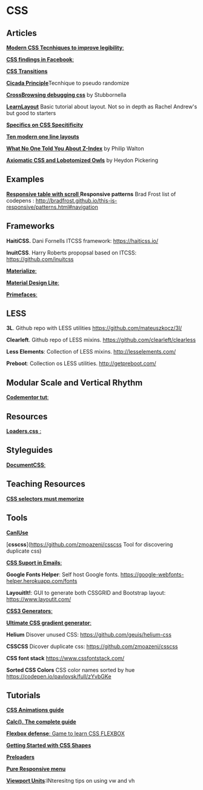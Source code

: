 # CSS
## Articles
[**Modern CSS Tecnhiques to improve legibility**: ](https://www.smashingmagazine.com/2020/07/css-techniques-legibility/)

[**CSS findings in Facebook**: ](https://ishadeed.com/article/new-facebook-css/)

[**CSS Transitions** ](https://www.webdesignerdepot.com/2013/04/how-to-use-css3-transitions/)

[**Cicada Principle**](https://css-tricks.com/cicada-principle-css/)Tecnhique to pseudo randomize

[**CrossBrowsing debugging css**](http://www.stubbornella.org/content/2012/05/02/cross-browser-debugging-css/) by Stubbornella

[**LearnLayout**](http://learnlayout.com/)  Basic tutorial about layout. Not so in depth as Rachel Andrew's but good to starters

[**Specifics on CSS Specitificity** ](https://css-tricks.com/specifics-on-css-specificity/)

[**Ten modern one line layouts** ](https://web.dev/one-line-layouts/)

[**What No One Told You About Z-Index**](https://philipwalton.com/articles/what-no-one-told-you-about-z-index/) by Philip Walton

[**Axiomatic CSS and Lobotomized Owls**](https://alistapart.com/article/axiomatic-css-and-lobotomized-owls/) by  Heydon Pickering

## Examples

[**Responsive table with scroll** ](https://codepen.io/Neol/pen/FdcwD)
**Responsive patterns** Brad Frost list of codepens : http://bradfrost.github.io/this-is-responsive/patterns.html#navigation

## Frameworks
**HaitiCSS.** Dani Fornells ITCSS framework: https://haiticss.io/

**InuitCSS**.   Harry Roberts propopsal based on ITCSS:   https://github.com/inuitcss

[**Materialize**: ](https://scotch.io/tutorials/make-material-design-websites-with-the-materialize-css-framework)

[**Material Design Lite**:  ](https://getmdl.io/)

[**Primefaces**: ](https://www.primefaces.org/showcase/ui/input/calendar.xhtml)

## LESS
**3L**. Github repo with LESS utilities https://github.com/mateuszkocz/3l/

**Clearleft**. Github repo of LESS mixins. https://github.com/clearleft/clearless

**Less Elements**: Collection of LESS mixins. http://lesselements.com/

**Preboot**: Collection os LESS utilities. http://getpreboot.com/


## Modular Scale and Vertical Rhythm
[**Codementor tut**: ](https://www.codementor.io/@ricardozea/100-responsive-typography-system-using-a-modular-scale-s5rhft58g)

## Resources

[**Loaders.css** :](https://connoratherton.com/loaders)

## Styleguides
[**DocumentCSS**: ](https://documentcss.com/docs/index.html)

## Teaching Resources
[**CSS selectors must memorize** ](https://code.tutsplus.com/tutorials/the-30-css-selectors-you-must-memorize--net-16048)

## Tools
[**CanIUse** ](https://caniuse.com/)

[**csscss**](https://github.com/zmoazeni/csscss Tool for discovering duplicate css)

[**CSS Suport in Emails**:](https://www.campaignmonitor.com/css/)

**Google Fonts Helper**: Self host Google fonts. https://google-webfonts-helper.herokuapp.com/fonts

**LayouitIt!**: GUI to generate both CSSGRID and Bootstrap layout: https://www.layoutit.com/

[**CSS3 Generators**: ](http://css3generator.com/)

[**Ultimate CSS gradient generator**:](https://www.colorzilla.com/gradient-editor/)

**Helium** Disover unused CSS: https://github.com/geuis/helium-css

**CSSCSS** Dicover duplicate css: https://github.com/zmoazeni/csscss

**CSS font stack** https://www.cssfontstack.com/

**Sorted CSS Colors** CSS color names sorted by hue https://codepen.io/pavlovsk/full/zYvbGKe



## Tutorials

[**CSS Animations guide**](https://css-tricks.com/tips-for-writing-animation-code-efficiently/)

[**Calc(). The complete guide**](https://css-tricks.com/a-complete-guide-to-calc-in-css/)

[**Flexbox defense**: Game to learn CSS FLEXBOX](http://www.flexboxdefense.com/?utm_source=CSS-Weekly&utm_campaign=Issue-205&utm_medium=web)

[**Getting Started with CSS Shapes**](https://www.html5rocks.com/en/tutorials/shapes/getting-started/)

[**Preloaders**](https://webdesign.tutsplus.com/es/tutorials/creating-a-collection-of-css3-animated-pre-loaders--cms-21978)

[**Pure Responsive menu**](https://medialoot.com/blog/how-to-create-a-responsive-navigation-menu-using-only-css/)

[**Viewport Units**](https://ishadeed.com/article/viewport-units/):INteresitng tips on using vw and vh